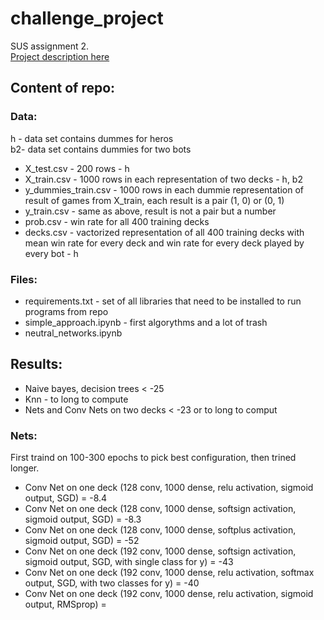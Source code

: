 # challenge_project

SUS assignment 2.<br />
[Project description here](https://knowledgepit.fedcsis.org/contest/view.php?id=123)

## Content of repo:

### Data:

h - data set contains dummes for heros<br />
b2- data set contains dummies for two bots<br />

* X_test.csv - 200 rows - h
* X_train.csv - 1000 rows in each representation of two decks - h, b2
* y_dummies_train.csv - 1000 rows in each dummie representation of result of games from X_train, each result is a pair (1, 0) or (0, 1)
* y_train.csv - same as above, result is not a pair but a number
* prob.csv - win rate for all 400 training decks
* decks.csv - vactorized representation of all 400 training decks with mean win rate for every deck and win rate for every deck played by every bot - h

### Files:

* requirements.txt - set of all libraries that need to be installed to run programs from repo
* simple_approach.ipynb - first algorythms and a lot of trash
* neutral_networks.ipynb

## Results:

* Naive bayes, decision trees < -25
* Knn - to long to compute
* Nets and Conv Nets on two decks < -23 or to long to comput

### Nets:
First traind on 100-300 epochs to pick best configuration, then trined longer.

* Conv Net on one deck (128 conv, 1000 dense, relu activation, sigmoid output, SGD) = -8.4
* Conv Net on one deck (128 conv, 1000 dense, softsign activation, sigmoid output, SGD) = -8.3
* Conv Net on one deck (128 conv, 1000 dense, softplus activation, sigmoid output, SGD) = -52
* Conv Net on one deck (192 conv, 1000 dense, softsign activation, sigmoid output, SGD, with single class for y) = -43
* Conv Net on one deck (192 conv, 1000 dense, relu activation, softmax output, SGD, with two classes for y) = -40
* Conv Net on one deck (192 conv, 1000 dense, relu activation, sigmoid output, RMSprop) = 
